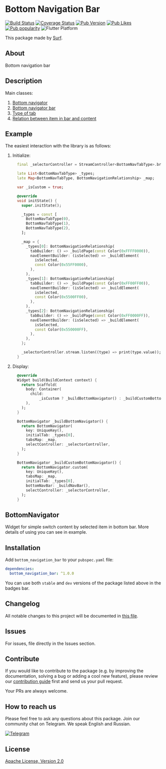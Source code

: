 # Bottom Navigation Bar

[![Build Status](https://shields.io/github/workflow/status/surfstudio/SurfGear/build?logo=github&logoColor=white)](https://github.com/surfstudio/SurfGear/tree/main/packages/bottom_navigation_bar)
[![Coverage Status](https://img.shields.io/codecov/c/github/surfstudio/SurfGear?flag=bottom_navigation_bar&logo=codecov&logoColor=white)](https://codecov.io/gh/surfstudio/SurfGear)
[![Pub Version](https://img.shields.io/pub/v/bottom_navigation_bar?logo=dart&logoColor=white)](https://pub.dev/packages/bottom_navigation_bar)
[![Pub Likes](https://badgen.net/pub/likes/bottom_navigation_bar)](https://pub.dev/packages/bottom_navigation_bar)
[![Pub popularity](https://badgen.net/pub/popularity/bottom_navigation_bar)](https://pub.dev/packages/bottom_navigation_bar/score)
![Flutter Platform](https://badgen.net/pub/flutter-platform/bottom_navigation_bar)

This package made by [Surf](https://surf.ru).

## About

Bottom navigation bar

## Description

Main classes:

1. [Bottom navigator](lib/src/bottom_navigator.dart)
2. [Bottom navigator bar](lib/src/bottom_nav_bar.dart)
3. [Type of tab](lib/src/bottom_nav_tab_type.dart)
4. [Relation between item in bar and content](lib/src/bottom_navigation_relationship.dart)


## Example

The easiest interaction with the library is as follows:

1. Initialize:

    ```dart
      final _selectorController = StreamController<BottomNavTabType>.broadcast();

      late List<BottomNavTabType> _types;
      late Map<BottomNavTabType, BottomNavigationRelationship> _map;

      var _isCustom = true;

      @override
      void initState() {
        super.initState();

        _types = const [
          BottomNavTabType(0),
          BottomNavTabType(1),
          BottomNavTabType(2),
        ];

        _map = {
          _types[0]: BottomNavigationRelationship(
            tabBuilder: () => _buildPage(const Color(0xFFFF0000)),
            navElementBuilder: (isSelected) => _buildElement(
              isSelected,
              const Color(0x55FF0000),
            ),
          ),
          _types[1]: BottomNavigationRelationship(
            tabBuilder: () => _buildPage(const Color(0xFF00FF00)),
            navElementBuilder: (isSelected) => _buildElement(
              isSelected,
              const Color(0x5500FF00),
            ),
          ),
          _types[2]: BottomNavigationRelationship(
            tabBuilder: () => _buildPage(const Color(0xFF0000FF)),
            navElementBuilder: (isSelected) => _buildElement(
              isSelected,
              const Color(0x550000FF),
            ),
          ),
        };

        _selectorController.stream.listen((type) => print(type.value));
      }
    ```
1. Display:

    ```dart
      @override
      Widget build(BuildContext context) {
        return Scaffold(
          body: Container(
            child:
                _isCustom ? _buildBottomNavigator() : _buildCustomBottomNavigator(),
          ),
        );
      }

      BottomNavigator _buildBottomNavigator() {
        return BottomNavigator(
          key: UniqueKey(),
          initialTab: _types[0],
          tabsMap: _map,
          selectController: _selectorController,
        );
      }

      BottomNavigator _buildCustomBottomNavigator() {
        return BottomNavigator.custom(
          key: UniqueKey(),
          tabsMap: _map,
          initialTab: _types[0],
          bottomNavBar: _buildNavBar(),
          selectController: _selectorController,
        );
      }
    ```

## BottomNavigator

Widget for simple switch content by selected item in bottom bar.
More details of using you can see in example.

## Installation

Add `bottom_navigation_bar` to your `pubspec.yaml` file:

```yaml
dependencies:
  bottom_navigation_bar: ^1.0.0
```

You can use both `stable` and `dev` versions of the package listed above in the badges bar.

## Changelog

All notable changes to this project will be documented in [this file](./CHANGELOG.md).

## Issues

For issues, file directly in the Issues section.

## Contribute

If you would like to contribute to the package (e.g. by improving the documentation, solving a bug or adding a cool new feature), please review our [contribution guide](../../CONTRIBUTING.md) first and send us your pull request.

Your PRs are always welcome.

## How to reach us

Please feel free to ask any questions about this package. Join our community chat on Telegram. We speak English and Russian.

[![Telegram](https://img.shields.io/badge/chat-on%20Telegram-blue.svg)](https://t.me/SurfGear)

## License

[Apache License, Version 2.0](https://www.apache.org/licenses/LICENSE-2.0)
